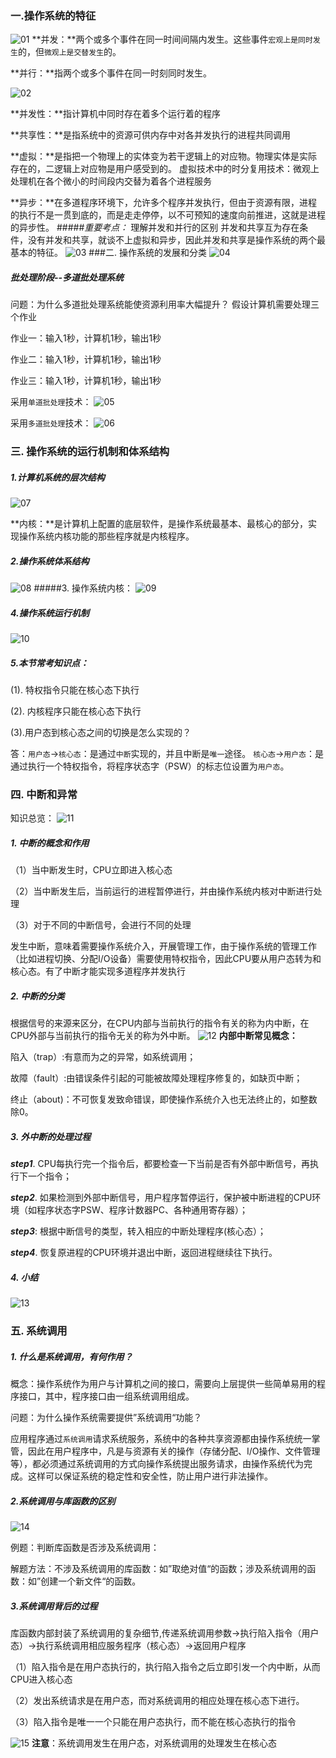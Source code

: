### 一.操作系统的特征
![01](localpicbed/01操作系统的概念和定义.assets/01.png)
**并发：**两个或多个事件在同一时间间隔内发生。这些事件`宏观上是同时发生`的，但`微观上是交替发生`的。

**并行：**指两个或多个事件在同一时刻同时发生。

![02](localpicbed/01操作系统的概念和定义.assets/02.png)

**并发性：**指计算机中同时存在着多个运行着的程序

**共享性：**是指系统中的资源可供内存中对各并发执行的进程共同调用

**虚拟：**是指把一个物理上的实体变为若干逻辑上的对应物。物理实体是实际存在的，二逻辑上对应物是用户感受到的。
虚拟技术中的时分复用技术：微观上处理机在各个微小的时间段内交替为着各个进程服务

**异步：**在多道程序环境下，允许多个程序并发执行，但由于资源有限，进程的执行不是一贯到底的，而是走走停停，以不可预知的速度向前推进，这就是进程的异步性。
#####*重要考点：*
理解并发和并行的区别
并发和共享互为存在条件，没有并发和共享，就谈不上虚拟和异步，因此并发和共享是操作系统的两个最基本的特征。
![03](localpicbed/01操作系统的概念和定义.assets/03.png)
###二. 操作系统的发展和分类
![04](localpicbed/01操作系统的概念和定义.assets/04.png)

##### 批处理阶段--多道批处理系统
问题：为什么多道批处理系统能使资源利用率大幅提升？
假设计算机需要处理三个作业

作业一：输入1秒，计算机1秒，输出1秒

作业二：输入1秒，计算机1秒，输出1秒

作业三：输入1秒，计算机1秒，输出1秒

采用`单道批处理`技术：
![05](localpicbed/01操作系统的概念和定义.assets/05.gif)

采用`多道批处理`技术：
![06](localpicbed/01操作系统的概念和定义.assets/06.gif)


### 三. 操作系统的运行机制和体系结构
##### 1.计算机系统的层次结构
![07](localpicbed/01操作系统的概念和定义.assets/07.png)

**内核：**是计算机上配置的底层软件，是操作系统最基本、最核心的部分，实现操作系统内核功能的那些程序就是内核程序。
##### 2.操作系统体系结构
![08](localpicbed/01操作系统的概念和定义.assets/08.png)
#####3. 操作系统内核：
![09](localpicbed/01操作系统的概念和定义.assets/09.png)

##### 4.操作系统运行机制
![10](localpicbed/01操作系统的概念和定义.assets/10.png)

##### 5.本节常考知识点：
(1). 特权指令只能在核心态下执行

(2). 内核程序只能在核心态下执行

(3).用户态到核心态之间的切换是怎么实现的？

答：`用户态`->`核心态`：是通过`中断`实现的，并且中断是`唯一`途径。
`核心态`->`用户态`：是通过执行一个特权指令，将程序状态字（PSW）的标志位设置为`用户态`。

### 四. 中断和异常
知识总览：
![11](localpicbed/01操作系统的概念和定义.assets/11.png)
##### 1. 中断的概念和作用

（1）当中断发生时，CPU立即进入核心态

（2）当中断发生后，当前运行的进程暂停进行，并由操作系统内核对中断进行处理

（3）对于不同的中断信号，会进行不同的处理

发生中断，意味着需要操作系统介入，开展管理工作，由于操作系统的管理工作（比如进程切换、分配I/O设备）需要使用特权指令，因此CPU要从用户态转为和核心态。有了中断才能实现多道程序并发执行

##### 2. 中断的分类
根据信号的来源来区分，在CPU内部与当前执行的指令有关的称为内中断，在CPU外部与当前执行的指令无关的称为外中断。
![12](localpicbed/01操作系统的概念和定义.assets/12.png)
**内部中断常见概念：**

陷入（trap）:有意而为之的异常，如系统调用；

故障（fault）:由错误条件引起的可能被故障处理程序修复的，如缺页中断；

终止（about)：不可恢复发致命错误，即使操作系统介入也无法终止的，如整数除0。

##### 3. 外中断的处理过程

***step1***. CPU每执行完一个指令后，都要检查一下当前是否有外部中断信号，再执行下一个指令；

***step2***. 如果检测到外部中断信号，用户程序暂停运行，保护被中断进程的CPU环境（如程序状态字PSW、程序计数器PC、各种通用寄存器）；

***step3***: 根据中断信号的类型，转入相应的中断处理程序(核心态）；

***step4***. 恢复原进程的CPU环境并退出中断，返回进程继续往下执行。

##### 4. 小结
![13](localpicbed/01操作系统的概念和定义.assets/13.png)

### 五. 系统调用
##### 1. 什么是系统调用，有何作用？
概念：操作系统作为用户与计算机之间的接口，需要向上层提供一些简单易用的程序接口，其中，程序接口由一组系统调用组成。

问题：为什么操作系统需要提供”系统调用“功能？

应用程序通过`系统调用`请求系统服务，系统中的各种共享资源都由操作系统统一掌管，因此在用户程序中，凡是与资源有关的操作（存储分配、I/O操作、文件管理等），都必须通过系统调用的方式向操作系统提出服务请求，由操作系统代为完成。这样可以保证系统的稳定性和安全性，防止用户进行非法操作。
##### 2.系统调用与库函数的区别
![14](localpicbed/01操作系统的概念和定义.assets/14.png)

例题：判断库函数是否涉及系统调用：

解题方法：不涉及系统调用的库函数：如”取绝对值“的函数；涉及系统调用的函数：如”创建一个新文件“的函数。

##### 3.系统调用背后的过程
库函数内部封装了系统调用的复杂细节,传递系统调用参数->执行陷入指令（用户态）->执行系统调用相应服务程序（核心态）->返回用户程序

（1）陷入指令是在用户态执行的，执行陷入指令之后立即引发一个内中断，从而CPU进入核心态

（2）发出系统请求是在用户态，而对系统调用的相应处理在核心态下进行。

（3）陷入指令是唯一一个只能在用户态执行，而不能在核心态执行的指令

![15](localpicbed/01操作系统的概念和定义.assets/15.png)
**注意**：系统调用发生在用户态，对系统调用的处理发生在核心态